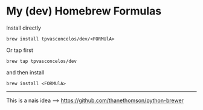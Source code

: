 # My (dev) Homebrew Formulas

Install directly 
```shell
brew install tpvasconcelos/dev/<FORMUlA>
```

Or tap first
```shell
brew tap tpvasconcelos/dev
```

and then install
```shell
brew install <FORMUlA>
```

---

This is a nais idea --> https://github.com/thanethomson/python-brewer
